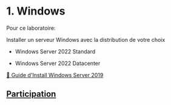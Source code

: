 # 1. Windows

Pour ce laboratoire:
  
  Installer un serveur Windows avec la distribution de votre choix
  
  - Windows Server 2022 Standard

  - Windows Server 2022 Datacenter  
  
[:pushpin: Guide d'Install Windows Server 2019](https://github.com/CollegeBoreal/Tutoriels/tree/main/O.OS/2.Windows/servers)

## [Participation](Participation.md)

